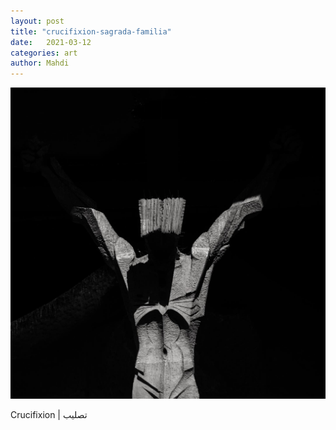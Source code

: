 ```yaml
---
layout: post
title: "crucifixion-sagrada-familia"
date:   2021-03-12
categories: art
author: Mahdi
---
```


![crucifixion](/img/arts/crucifixion-sagrada-familia.jpg)

<span class='image-details'>
Crucifixion | تصلیب
</span>
